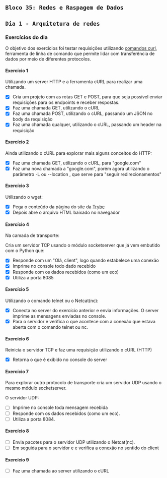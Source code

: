 ## `Bloco 35: Redes e Raspagem de Dados`

## `Dia 1 - Arquitetura de redes`

### Exercícios do dia

O objetivo dos exercícios foi testar requisições utilizando [comandos curl](https://curl.se/docs/), ferramenta de linha de comando que permite lidar com transferência de dados por meio de diferentes protocolos.

#### Exercício 1

Utilizando um server HTTP e a ferramenta cURL para realizar uma chamada.

- [x] Cria um projeto com as rotas GET e POST, para que seja possível enviar requisições para os endpoints e receber respostas.
- [x] Faz uma chamada GET, utilizando o cURL
- [x] Faz uma chamada POST, utilizando o cURL, passando um JSON no body da requisição
- [x] Faz uma chamada qualquer, utilizando o cURL, passando um header na requisição

#### Exercício 2

Ainda utilizando o cURL para explorar mais alguns conceitos do HTTP:

- [x] Faz uma chamada GET, utilizando o cURL, para "google.com"
- [x] Faz uma nova chamada a "google.com", porém agora utilizando o parâmetro -L ou --location , que serve para "seguir redirecionamentos"

#### Exercício 3

Utilizando o wget:

- [x] Pega o conteúdo da página do site da [Trybe](https://www.betrybe.com)
- [x] Depois abre o arquivo HTML baixado no navegador

#### Exercício 4

Na camada de transporte:

Cria um servidor TCP usando o módulo socketserver que já vem embutido com o Python que:

- [x] Responde com um "Olá, client", logo quando estabelece uma conexão
- [x] Imprime no console todo dado recebido
- [x] Responde com os dados recebidos (como um eco)
- [x] Utiliza a porta 8085

#### Exercício 5

Utilizando o comando telnet ou o Netcat(nc):

- [x] Conecta no server do exercício anterior e envia informações. O server imprime as mensagens enviadas no console.
- [x] Para o servidor e verifica o que acontece com a conexão que estava aberta com o comando telnet ou nc.

#### Exercício 6

Reinicia o servidor TCP e faz uma requisição utilizando o cURL (HTTP)

- [x] Retorna o que é exibido no console do server

#### Exercício 7

Para explorar outro protocolo de transporte cria um servidor UDP usando o mesmo módulo socketserver.

O servidor UDP:

- [ ] Imprime no console toda mensagem recebida
- [ ] Responde com os dados recebidos (como um eco).
- [ ] Utiliza a porta 8084.

#### Exercício 8

- [ ] Envia pacotes para o servidor UDP utilizando o Netcat(nc).
- [ ] Em seguida para o servidor e e verifica a conexão no sentido do client

#### Exercício 9

- [ ] Faz uma chamada ao server utilizando o cURL
